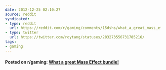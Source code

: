 ```yaml
---
date: 2012-12-25 02:10:27
source: reddit
syndicated:
- type: reddit
  url: https://reddit.com/r/gaming/comments/15dshs/what_a_great_mass_effect_bundle/
- type: twitter
  url: https://twitter.com/roytang/statuses/283273556731785216/
tags:
- gaming
---
```


#### Posted on r/gaming: [What a great Mass Effect bundle!](https://reddit.com/r/gaming/comments/15dshs/what_a_great_mass_effect_bundle/)